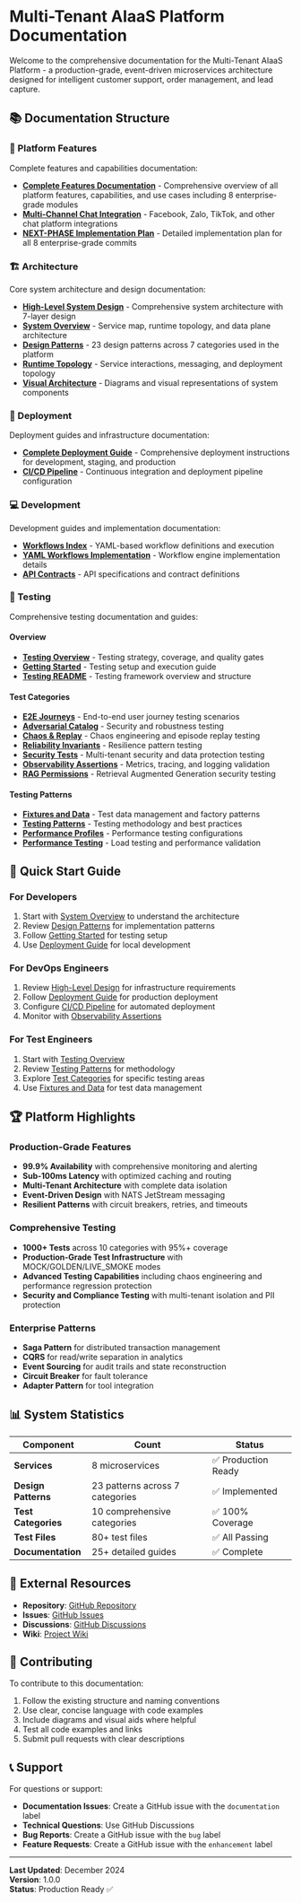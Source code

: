 # Multi-Tenant AIaaS Platform Documentation

Welcome to the comprehensive documentation for the Multi-Tenant AIaaS Platform - a production-grade, event-driven microservices architecture designed for intelligent customer support, order management, and lead capture.

## 📚 **Documentation Structure**

### **🎯 Platform Features**
Complete features and capabilities documentation:

- **[Complete Features Documentation](FEATURES.md)** - Comprehensive overview of all platform features, capabilities, and use cases including 8 enterprise-grade modules
- **[Multi-Channel Chat Integration](MULTI_CHANNEL_CHAT_INTEGRATION.md)** - Facebook, Zalo, TikTok, and other chat platform integrations
- **[NEXT-PHASE Implementation Plan](NEXT_PHASE_IMPLEMENTATION_PLAN.md)** - Detailed implementation plan for all 8 enterprise-grade commits

### **🏗️ Architecture**
Core system architecture and design documentation:

- **[High-Level System Design](architecture/HIGH_LEVEL_DESIGN.md)** - Comprehensive system architecture with 7-layer design
- **[System Overview](architecture/SYSTEM_OVERVIEW.md)** - Service map, runtime topology, and data plane architecture
- **[Design Patterns](architecture/DESIGN_PATTERNS.md)** - 23 design patterns across 7 categories used in the platform
- **[Runtime Topology](architecture/RUNTIME_TOPOLOGY.md)** - Service interactions, messaging, and deployment topology
- **[Visual Architecture](architecture/VISUAL_ARCHITECTURE.md)** - Diagrams and visual representations of system components

### **🚀 Deployment**
Deployment guides and infrastructure documentation:

- **[Complete Deployment Guide](deployment/DEPLOYMENT_GUIDE.md)** - Comprehensive deployment instructions for development, staging, and production
- **[CI/CD Pipeline](deployment/CI_CD_PIPELINE.md)** - Continuous integration and deployment pipeline configuration

### **💻 Development**
Development guides and implementation documentation:

- **[Workflows Index](development/WORKFLOWS_INDEX.md)** - YAML-based workflow definitions and execution
- **[YAML Workflows Implementation](development/YAML_WORKFLOWS_IMPLEMENTATION.md)** - Workflow engine implementation details
- **[API Contracts](development/CONTRACTS.md)** - API specifications and contract definitions

### **🧪 Testing**
Comprehensive testing documentation and guides:

#### **Overview**
- **[Testing Overview](testing/overview/TESTING_OVERVIEW.md)** - Testing strategy, coverage, and quality gates
- **[Getting Started](testing/overview/GETTING_STARTED.md)** - Testing setup and execution guide
- **[Testing README](testing/overview/README.md)** - Testing framework overview and structure

#### **Test Categories**
- **[E2E Journeys](testing/categories/E2E_JOURNEYS.md)** - End-to-end user journey testing scenarios
- **[Adversarial Catalog](testing/categories/ADVERSARIAL_CATALOG.md)** - Security and robustness testing
- **[Chaos & Replay](testing/categories/CHAOS_AND_REPLAY.md)** - Chaos engineering and episode replay testing
- **[Reliability Invariants](testing/categories/RELIABILITY_INVARIANTS.md)** - Resilience pattern testing
- **[Security Tests](testing/categories/SECURITY_TESTS.md)** - Multi-tenant security and data protection testing
- **[Observability Assertions](testing/categories/OBS_ASSERTIONS.md)** - Metrics, tracing, and logging validation
- **[RAG Permissions](testing/categories/RAG_PERMISSIONS.md)** - Retrieval Augmented Generation security testing

#### **Testing Patterns**
- **[Fixtures and Data](testing/patterns/FIXTURES_AND_DATA.md)** - Test data management and factory patterns
- **[Testing Patterns](testing/patterns/testing-patterns.md)** - Testing methodology and best practices
- **[Performance Profiles](testing/patterns/PERF_PROFILES.md)** - Performance testing configurations
- **[Performance Testing](testing/patterns/performance-testing.md)** - Load testing and performance validation

## 🎯 **Quick Start Guide**

### **For Developers**
1. Start with [System Overview](architecture/SYSTEM_OVERVIEW.md) to understand the architecture
2. Review [Design Patterns](architecture/DESIGN_PATTERNS.md) for implementation patterns
3. Follow [Getting Started](testing/overview/GETTING_STARTED.md) for testing setup
4. Use [Deployment Guide](deployment/DEPLOYMENT_GUIDE.md) for local development

### **For DevOps Engineers**
1. Review [High-Level Design](architecture/HIGH_LEVEL_DESIGN.md) for infrastructure requirements
2. Follow [Deployment Guide](deployment/DEPLOYMENT_GUIDE.md) for production deployment
3. Configure [CI/CD Pipeline](deployment/CI_CD_PIPELINE.md) for automated deployment
4. Monitor with [Observability Assertions](testing/categories/OBS_ASSERTIONS.md)

### **For Test Engineers**
1. Start with [Testing Overview](testing/overview/TESTING_OVERVIEW.md)
2. Review [Testing Patterns](testing/patterns/testing-patterns.md) for methodology
3. Explore [Test Categories](testing/categories/) for specific testing areas
4. Use [Fixtures and Data](testing/patterns/FIXTURES_AND_DATA.md) for test data management

## 🏆 **Platform Highlights**

### **Production-Grade Features**
- **99.9% Availability** with comprehensive monitoring and alerting
- **Sub-100ms Latency** with optimized caching and routing
- **Multi-Tenant Architecture** with complete data isolation
- **Event-Driven Design** with NATS JetStream messaging
- **Resilient Patterns** with circuit breakers, retries, and timeouts

### **Comprehensive Testing**
- **1000+ Tests** across 10 categories with 95%+ coverage
- **Production-Grade Test Infrastructure** with MOCK/GOLDEN/LIVE_SMOKE modes
- **Advanced Testing Capabilities** including chaos engineering and performance regression protection
- **Security and Compliance Testing** with multi-tenant isolation and PII protection

### **Enterprise Patterns**
- **Saga Pattern** for distributed transaction management
- **CQRS** for read/write separation in analytics
- **Event Sourcing** for audit trails and state reconstruction
- **Circuit Breaker** for fault tolerance
- **Adapter Pattern** for tool integration

## 📊 **System Statistics**

| Component | Count | Status |
|-----------|-------|--------|
| **Services** | 8 microservices | ✅ Production Ready |
| **Design Patterns** | 23 patterns across 7 categories | ✅ Implemented |
| **Test Categories** | 10 comprehensive categories | ✅ 100% Coverage |
| **Test Files** | 80+ test files | ✅ All Passing |
| **Documentation** | 25+ detailed guides | ✅ Complete |

## 🔗 **External Resources**

- **Repository**: [GitHub Repository](https://github.com/your-org/multi-ai-agent)
- **Issues**: [GitHub Issues](https://github.com/your-org/multi-ai-agent/issues)
- **Discussions**: [GitHub Discussions](https://github.com/your-org/multi-ai-agent/discussions)
- **Wiki**: [Project Wiki](https://github.com/your-org/multi-ai-agent/wiki)

## 📝 **Contributing**

To contribute to this documentation:

1. Follow the existing structure and naming conventions
2. Use clear, concise language with code examples
3. Include diagrams and visual aids where helpful
4. Test all code examples and links
5. Submit pull requests with clear descriptions

## 📞 **Support**

For questions or support:

- **Documentation Issues**: Create a GitHub issue with the `documentation` label
- **Technical Questions**: Use GitHub Discussions
- **Bug Reports**: Create a GitHub issue with the `bug` label
- **Feature Requests**: Create a GitHub issue with the `enhancement` label

---

**Last Updated**: December 2024  
**Version**: 1.0.0  
**Status**: Production Ready ✅
